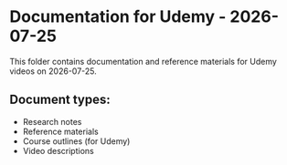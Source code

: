 # Documentation for Udemy - 2026-07-25

This folder contains documentation and reference materials for Udemy videos on 2026-07-25.

## Document types:
- Research notes
- Reference materials
- Course outlines (for Udemy)
- Video descriptions
